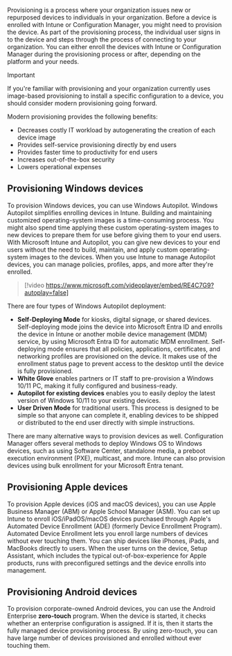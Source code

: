 Provisioning is a process where your organization issues new or repurposed devices to individuals in your organization. Before a device is enrolled with Intune or Configuration Manager, you might need to provision the device. As part of the provisioning process, the individual user signs in to the device and steps through the process of connecting to your organization. You can either enroll the devices with Intune or Configuration Manager during the provisioning process or after, depending on the platform and your needs.

> [!IMPORTANT]
> If you're familiar with provisioning and your organization currently uses image-based provisioning to install a specific configuration to a device, you should consider modern provisioning going forward.

Modern provisioning provides the following benefits:

- Decreases costly IT workload by autogenerating the creation of each device image
- Provides self-service provisioning directly by end users
- Provides faster time to productivity for end users
- Increases out-of-the-box security
- Lowers operational expenses

## Provisioning Windows devices

To provision Windows devices, you can use Windows Autopilot. Windows Autopilot simplifies enrolling devices in Intune. Building and maintaining customized operating-system images is a time-consuming process. You might also spend time applying these custom operating-system images to new devices to prepare them for use before giving them to your end users. With Microsoft Intune and Autopilot, you can give new devices to your end users without the need to build, maintain, and apply custom operating-system images to the devices. When you use Intune to manage Autopilot devices, you can manage policies, profiles, apps, and more after they're enrolled.

> [!video https://www.microsoft.com/videoplayer/embed/RE4C7G9?autoplay=false]

There are four types of Windows Autopilot deployment:

- **Self-Deploying Mode** for kiosks, digital signage, or shared devices. Self-deploying mode joins the device into Microsoft Entra ID and enrolls the device in Intune or another mobile device management (MDM) service, by using Microsoft Entra ID for automatic MDM enrollment. Self-deploying mode  ensures that all policies, applications, certificates, and networking profiles are provisioned on the device. It makes use of the enrollment status page to prevent access to the desktop until the device is fully provisioned.
- **White Glove** enables partners or IT staff to pre-provision a Windows 10/11 PC, making it fully configured and business-ready.
- **Autopilot for existing devices** enables you to easily deploy the latest version of Windows 10/11 to your existing devices.
- **User Driven Mode** for traditional users. This process is designed to be simple so that anyone can complete it, enabling devices to be shipped or distributed to the end user directly with simple instructions.

There are many alternative ways to provision devices as well. Configuration Manager offers several methods to deploy Windows OS to Windows devices, such as using Software Center, standalone media, a preboot execution environment (PXE), multicast, and more. Intune can also provision devices using bulk enrollment for your Microsoft Entra tenant.

## Provisioning Apple devices

To provision Apple devices (iOS and macOS devices), you can use Apple Business Manager (ABM) or Apple School Manager (ASM). You can set up Intune to enroll iOS/iPadOS/macOS devices purchased through Apple's Automated Device Enrollment (ADE) (formerly Device Enrollment Program). Automated Device Enrollment lets you enroll large numbers of devices without ever touching them. You can ship devices like iPhones, iPads, and MacBooks directly to users. When the user turns on the device, Setup Assistant, which includes the typical out-of-box-experience for Apple products, runs with preconfigured settings and the device enrolls into management.

## Provisioning Android devices

To provision corporate-owned Android devices, you can use the Android Enterprise **zero-touch** program. When the device is started, it checks whether an enterprise configuration is assigned. If it is, then it starts the fully managed device provisioning process. By using zero-touch, you can have large number of devices provisioned and enrolled without ever touching them.
